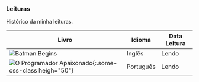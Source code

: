 

### Leituras

Histórico da minha leituras.

| Livro | Idioma | Data Leitura |
| ------ | ------ | ------ |
| ![Batman Begins](http://english-e-books.net/books/elementary/Batman_Begins-Goyer_David/Batman_Begins-Goyer_David.jpg) | Inglês | Lendo |
| ![O Programador Apaixonado](https://cdn.shopify.com/s/files/1/0155/7645/products/programador-apaixonado-featured_large.png?v=1411566032){:.some-css-class heigh="50"} | Português | Lendo |


